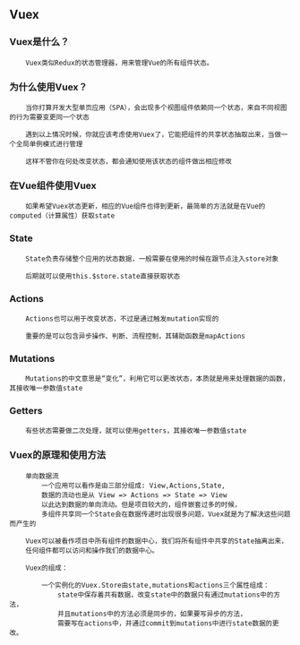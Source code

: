 ## Vuex

### Vuex是什么？

		Vuex类似Redux的状态管理器，用来管理Vue的所有组件状态。

### 为什么使用Vuex？

		当你打算开发大型单页应用（SPA），会出现多个视图组件依赖同一个状态，来自不同视图的行为需要变更同一个状态
		
		遇到以上情况时候，你就应该考虑使用Vuex了，它能把组件的共享状态抽取出来，当做一个全局单例模式进行管理
		
		这样不管你在何处改变状态，都会通知使用该状态的组件做出相应修改

### 在Vue组件使用Vuex

		如果希望Vuex状态更新，相应的Vue组件也得到更新，最简单的方法就是在Vue的computed（计算属性）获取state

### State

		State负责存储整个应用的状态数据，一般需要在使用的时候在跟节点注入store对象
		
		后期就可以使用this.$store.state直接获取状态

### Actions

		Actions也可以用于改变状态，不过是通过触发mutation实现的
		
		重要的是可以包含异步操作、判断、流程控制，其辅助函数是mapActions

### Mutations

		Mutations的中文意思是“变化”，利用它可以更改状态，本质就是用来处理数据的函数，其接收唯一参数值state

### Getters

		有些状态需要做二次处理，就可以使用getters，其接收唯一参数值state

### Vuex的原理和使用方法

		单向数据流
			一个应用可以看作是由三部分组成: View,Actions,State,
			数据的流动也是从 View => Actions => State => View
			以此达到数据的单向流动。但是项目较大的，组件嵌套过多的时候，
			多组件共享同一个State会在数据传递时出现很多问题，Vuex就是为了解决这些问题而产生的
		
		Vuex可以被看作项目中所有组件的数据中心，我们将所有组件中共享的State抽离出来，
		任何组件都可以访问和操作我们的数据中心。
		
		Vuex的组成：
		
			一个实例化的Vuex.Store由state,mutations和actions三个属性组成：
				state中保存着共有数据，改变state中的数据只有通过mutations中的方法，
				并且mutations中的方法必须是同步的，如果要写异步的方法，
				需要写在actions中，并通过commit到mutations中进行state数据的更改。
